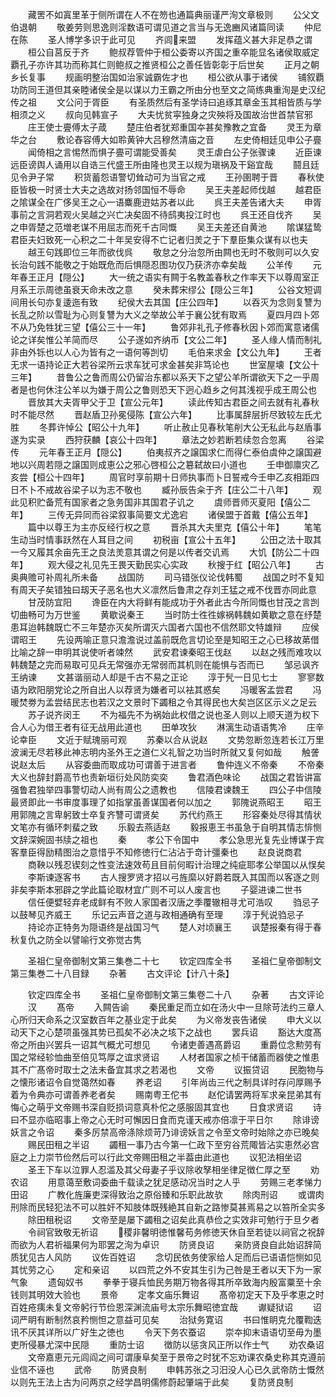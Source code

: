 <!-- { "loadSidebar": true } -->
　　藏罟不如寘里革于侧所谓在人不在笏也通篇典丽谨严洵文章极则
　　公父文伯退朝
　　敬姜劳则思逸则淫数语可谓见道之言当与无逸豳风诸篇同读
　　仲尼在陈
　　圣人博学多识于此可见
　　齐闾来盟
　　发挥蕴义甚大非足恭之谓
　　桓公自莒反于齐
　　鲍叔荐管仲于桓公委寄以齐国之重卒能显名诸侯取威定覇孔子亦许其功而称其仁则鲍叔之推贤桓公之善任皆彰彰于后世矣
　　正月之朝乡长复事
　　规画明整治国如治家诚霸佐才也
　　桓公欲从事于诸侯
　　铺叙覇功防同王道但其亲睦诸侯全是以谋以力王霸之所由分也至文之简练典重洵是史汉纪传之祖
　　文公问于胥臣
　　有圣质然后有圣学诗曰追琢其章金玉其相皆质与学相须之义
　　叔向见韩宣子
　　大夫忧贫寜独身之灾殃将及国故治世首禁官邪
　　庄王使士亹傅太子葴
　　楚庄伯者犹郑重国夲甚矣豫教之宜备
　　灵王为章华之台
　　敷论舂容傅大如聆黄钟大吕穆然清庙之音
　　左史倚相廷见申公子亹
　　闻倚相之言惕然而惧子亹可谓能受善矣
　　灵王虐白公子张骤谏
　　近臣谏远臣谤舆人诵用以自诰三代盛王所由隆也灵王以规为瑱祸及干谿宜哉
　　鬪且廷见令尹子常
　　积货蓄怨语警切耸动可为当官之戒
　　王孙圉聘于晋
　　春秋使臣皆极一时贤士大夫之选故对扬邻国恒不辱命
　　吴王夫差起师伐越
　　越君臣之隂谋全在广侈吴王之心一语麋鹿逰姑苏者以此
　　呉王夫差告诸大夫
　　申胥事前之言洞若观火吴越之兴亡决矣固不待鸱夷投江时也
　　呉王还自伐齐
　　吴之申胥楚之范増老谋不用屈志而死千古同慨
　　吴王夫差还自黄池
　　隂谋猛鸷君臣夫妇致死一心积之二十年吴安得不亡记者归羙之于下羣臣集众谋有以也夫
　　越王句践即位三年而欲伐呉
　　敬怠之分治忽所由闗也无时不敬则可以久安长治句践不能敬之于始既危而后惧隠忍图功仅乃获济亦幸矣哉
　　公羊传
　　元年春王正月【隠公】
　　大一统之语实有闗于名教盖春秋之作率天下以尊周室正月系王示周徳虽衰天命未改之意
　　癸未葬宋缪公【隠公三年】
　　公谷文短调间用长句亦复逶迤有致
　　纪侯大去其国【庄公四年】
　　以吞灭为念则复讐为长乱之阶以雪耻为心则复讐为大义之举故公羊于襄公犹有取焉
　　夏四月四卜郊不从乃免牲犹三望【僖公三十一年】
　　鲁郊非礼孔子修春秋因卜郊而寓意诸儒论之详矣惟公羊简而尽
　　公子遂如齐纳币【文公二年】
　　圣人缘人情而制礼非由外铄也以人心为皆有之一语何等剀切
　　毛伯来求金【文公九年】
　　王者无求一语持论正大若谷梁所云求车犹可求金甚矣非笃论也
　　世室屋壊【文公十三年】
　　昔鲁公之鲁而周公仍留治东都以系天下之望公羊所谓欲天下之一乎周者是也何休注公羊以为嫌于周公之鲁则恐天下迥心趋乡之何其浅视乎成王周公也
　　晋放其大夫胥甲父于卫【宣公元年】
　　读此传知古君臣之间去就有礼春秋时不能尽然
　　晋赵盾卫孙冕侵陈【宣公六年】
　　比事属辞层折尽致较左氏尤胜
　　冬葬许悼公【昭公十九年】
　　听止赦止见春秋笔削大公无私此与赵盾事遂为实录
　　西狩获麟【哀公十四年】
　　章法之妙若断若续忽合忽离
　　谷梁传
　　元年春王正月【隠公】
　　伯夷叔齐之譲国求仁而得仁泰伯虞仲之譲国避地以兴周若隠之譲国则成恵公之邪心啓桓公之簒弑故曰小道也
　　壬申御廪灾乙亥尝【桓公十四年】
　　周官时享前期十日师执事而卜日誓戒今壬申乙亥相距四日不卜不戒故谷梁子以为志不敬也
　　臧孙辰告籴于齐【庄公二十八年】
　　观此见积贮备荒有国家者之急务国非其国君子讥之
　　虞师晋师灭夏阳【僖公二年】
　　三传无异同而谷梁叙事简要文尤逸宕
　　诸侯盟于首戴【僖公五年】
　　篇中以尊王为主亦反经行权之意
　　晋杀其大夫里克【僖公十年】
　　笔笔生动当时情事跃然在人耳目之间
　　初税亩【宣公十五年】
　　公田之法十取其一今又履其余亩先王之良法羙意其谓之何是以传者交讥焉
　　大饥【防公二十四年】
　　观大侵之礼见先王畏天勤民实心实政
　　秋搜于红【昭公八年】
　　古奥典赡可补周礼所未备
　　战国防
　　司马错张仪论伐韩蜀
　　战国之时不复知有周天子矣错独曰刼天子恶名也大义凛然后鲁肃之存刘王猛之戒不伐晋亦同此意
　　甘茂防宜阳
　　谗臣在内大将鲜有能成功于外者此古今所同慨也甘茂之言剀切曲畅可为万世鉴
　　黄歇说秦王
　　当时防士徃徃嫁祸韩魏如黄歇之意在纾楚患耳迨韩魏既亡不三年楚亦灭矣所谓灭六国者六国也不信然耶文特雄辩
　　应侯谓昭王
　　先设两喻正意只澹澹说过盖前既危言切论至是知昭王之心已移故苐借比喻之辞一申明其说使听者竦然
　　武安君谏秦昭王伐赵
　　以赵之残而难攻以韩魏楚之完而易取可见兵无常强亦无常弱而其机则在能惧与否而已
　　邹忌讽齐王纳谏
　　文甚谐丽动人却是千古不易之正论
　　淳于髠一日见七士
　　寥寥数语为欧阳朋党论之所自出人以荐贤为嫌者可以袪其惑矣
　　冯暖客孟尝君
　　冯暖焚劵为孟尝结民志也若汉之文景时下蠲租之令其得民也大矣岂区区示义之足云
　　苏子说齐闵王
　　不为福先不为祸始此权借之说也圣人则以上顺天道为权下合人心为借王者有征无战用此道也
　　田单攻狄
　　淋漓生动语语隽冷
　　庄辛论幸臣
　　文近于赋瑰丽可观
　　苏秦以合从说赵
　　文势忽断忽连若长江万里波澜无尽若移此神志明内圣外王之道仁义礼智之功当时所就又复何如哉
　　触詟说赵太后
　　从容委曲而取成功可谓善于进言者
　　鲁仲连义不帝秦
　　不帝秦大义也辞封爵高节也责新垣衍处风防奕奕
　　鲁君酒色味论
　　战国之君皆讲富强鲁君独举四事警切动人尚有周公之遗教也
　　信陵君谏魏王
　　四公子中信陵最贤即此一书审度事理了如指掌虽善谋国者何以加之
　　郭隗说燕昭王
　　昭王用郭隗之言卑躬致士卒复齐讐可谓贤矣
　　苏代约燕王
　　形容秦处尽得其情状文笔亦有循环刺蜚之致
　　乐毅去燕适赵
　　毅报恵王书虽急于自明其情志悱恻文辞深婉固书牍之祖也
　　秦
　　孝公下令国中
　　孝公急思光复先业博谋于宾客羣臣得励精图治之意惜乎不知修徳行仁沾沾于竒计彊秦也
　　赵良说商君
　　商鞅以残忍锲刻之性变法速效苟且目前何暇计治理之纯疵耶孝公举国以从悮矣
　　李斯谏逐客书
　　古人搜罗贤才招以弓旌縻以好爵若既入其国而以客逐之则非矣李斯本邪辟之学此篇论取材宜广则不可以人废言也
　　子婴进谏二世书
　　信任便嬖轻弃老成鲜有不败人家国者汉唐之季覆辙相寻尤可浩叹
　　驺忌子以鼓琴见齐威王
　　乐记云声音之道与政相通确有至理
　　淳于髠说驺忌子
　　持论亦正特务为隠语终是战国习气
　　楚人对顷襄王
　　讽楚报秦有得于春秋复仇之防全以譬喻行文弥觉古隽


　　圣祖仁皇帝御制文第三集巻二十七
　　钦定四库全书
　　圣祖仁皇帝御制文第三集巻二十八目録
　　杂著
　　古文评论【计八十条】












　　钦定四库全书
　　圣祖仁皇帝御制文第三集卷二十八
　　杂著
　　古文评论
　　汉
　　髙帝
　　入闗告谕
　　秦民重足而立如在汤火中一旦除苛法约三章人心所归天命系之汉室数百年之基业定于此矣
　　为义帝发丧告诸侯
　　申大义以动天下之心楚项虽强其势已孤矣不必决之垓下之战也
　　罢兵诏
　　豁达大度髙帝之所由兴罢兵一诏其气概尤可想见
　　令诸吏善遇髙爵诏
　　重爵位念勲劳有国之常经轸恤曲至倍见笃厚之谊求贤诏
　　人材者国家之桢干储蓄而器使之惟患其不广髙帝时取士之法未备宜其求之若渴也
　　文帝
　　议振贷诏
　　民胞物与之懐形诸诏令自觉蔼然如春
　　养老诏
　　引年尚齿三代之制具详时存问厚赐予着为令典亦可谓善养老者矣
　　赐南粤王佗书
　　赵佗请罢两将军求亲昆弟其有悔心之萌乎文帝赐书深自贬损词意真朴佗之感服固其宜也
　　日食求贤诏
　　诗曰不显亦临昭事上帝之心无时可懈因日食而克谨天戒亦倍凛于平日尔
　　除诽谤妖言之令诏
　　秦多厉禁高帝涤除烦苛乃诽谤妖言之令至文帝时始除之亦已晚矣
　　赐民田租之半诏
　　蠲租一事乃古今第一仁政下至穷谷荒陬皆沾实恵然必宫庭之上力崇节俭然后可以行此文帝赐田租之半葢由此道也
　　议犯法相坐诏
　　圣王下车以泣罪人忍滥及其父母妻子乎议除收孥相坐律足徴仁厚之至
　　劝农诏
　　用意蔼至敷词委曲千载读之犹足感动况当时之人乎
　　劳赐三老孝悌力田诏
　　广教化旌廉吏深得致治之原俗臻和乐职此故欤
　　除肉刑诏
　　或谓肉刑除而民轻犯法不可以胜奸不知肢体既残絶其自新之路惨莫甚焉易之以笞所全实多
　　除田租税诏
　　文帝至是屡下蠲租之诏矣此真恭俭之实效非可勉行于旦夕者
　　令祠官致敬无祈诏
　　稷非馨明徳惟馨苟务修徳天休自至若徒以祠官之祝辞而欲为人君祈福果何为耶罢之洵为卓识
　　防贤良诏
　　亲防贤良自此始诏辞简质犹见古人风防
　　议佐百姓诏
　　念切民依务使家给人足而后已语语恺恻如见其忧劳之心
　　定和亲诏
　　以四荒之外不安其生引为己咎是王者以天下为一家气象
　　遗匈奴书
　　拳拳于寝兵恤民务期万物各得其所卒致海内殷富粟至十余钱则其明效大验也
　　景帝
　　定孝文庙乐舞诏
　　髙帝初定天下及乎孝恵之时百姓疮痍未复文帝躬行节俭恩深渊流庙号太宗乐舞昭徳宜哉
　　谳疑狱诏
　　诏词严眀有断制然哀矜恻怛之意益可见矣
　　治狱务寛诏
　　书曰惟眀克允覆鞫迭讯不厌其详所以广好生之徳也
　　令天下务农蚕诏
　　崇夲抑末语语切至毋为墨吏所侵暴尤深中民隠
　　重防士诏
　　徴防以惩贪风正所以作士气
　　劝农桑诏
　　文帝嘉恵元元闾阎之间可谓康阜矣至于景帝之时犹不忘劝课农桑史称其克遵前业信不诬也
　　武帝
　　防贤良制
　　申韩苏张之习汨没人心已久武帝防士慨然以则先王法上古为问两京之经学昌明儒修蔚起肇端于此矣
　　复防贤良制
